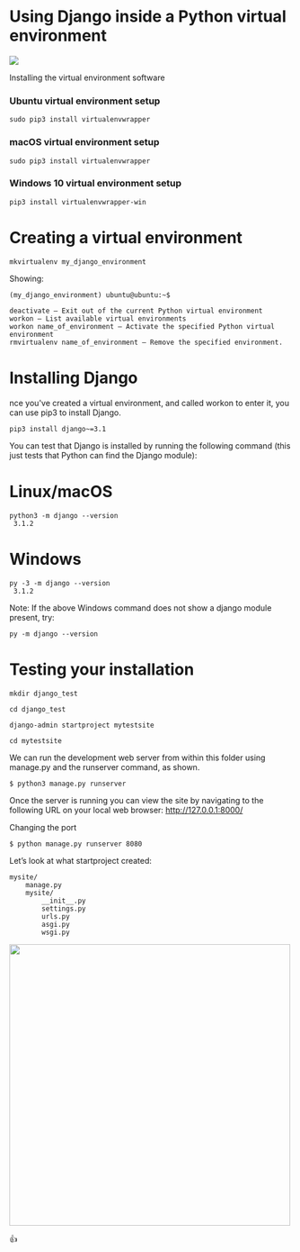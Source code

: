 # Using Django inside a Python virtual environment

<img src="https://encrypted-tbn0.gstatic.com/images?q=tbn:ANd9GcQ4IRLqukJCFc6FR9kERu_1npoxO9XjVA8orNHsfTTZih7x5V05CIRiTeLpGBKEmL_ezGw&usqp=CAU">


Installing the virtual environment software


### Ubuntu virtual environment setup

	sudo pip3 install virtualenvwrapper


### macOS virtual environment setup

	sudo pip3 install virtualenvwrapper


### Windows 10 virtual environment setup

	pip3 install virtualenvwrapper-win

# Creating a virtual environment

	mkvirtualenv my_django_environment

  Showing: 

    (my_django_environment) ubuntu@ubuntu:~$

    deactivate — Exit out of the current Python virtual environment
    workon — List available virtual environments
    workon name_of_environment — Activate the specified Python virtual environment
    rmvirtualenv name_of_environment — Remove the specified environment.


# Installing Django

nce you've created a virtual environment, and called workon to enter it, you can use pip3 to install Django.

	pip3 install django~=3.1

You can test that Django is installed by running the following command (this just tests that Python can find the Django module):

# Linux/macOS

	python3 -m django --version
	 3.1.2

# Windows

	py -3 -m django --version
	 3.1.2


Note: If the above Windows command does not show a django module present, try:

	py -m django --version


# Testing your installation

	mkdir django_test

	cd django_test	

	django-admin startproject mytestsite

	cd mytestsite

We can run the development web server from within this folder using manage.py and the runserver command, as shown.

	$ python3 manage.py runserver

Once the server is running you can view the site by navigating to the following URL on your local web browser: http://127.0.0.1:8000/


Changing the port

	$ python manage.py runserver 8080



Let’s look at what startproject created:

	mysite/
	    manage.py
	    mysite/
	        __init__.py
	        settings.py
	        urls.py
	        asgi.py
	        wsgi.py

<img src="https://pythonprogramming.net/static/images/django/django-it-worked.png" width="500">



:+1: